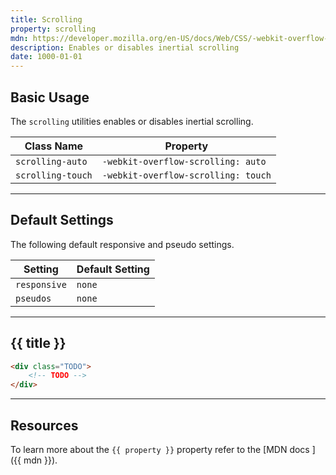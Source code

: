 ```yaml
---
title: Scrolling
property: scrolling
mdn: https://developer.mozilla.org/en-US/docs/Web/CSS/-webkit-overflow-scrolling
description: Enables or disables inertial scrolling
date: 1000-01-01
---
```


## Basic Usage

The `scrolling` utilities enables or disables inertial scrolling.

| Class Name        | Property                            |
| ----------------- | ----------------------------------- |
| `scrolling-auto`  | `-webkit-overflow-scrolling: auto`  |
| `scrolling-touch` | `-webkit-overflow-scrolling: touch` |

---

## Default Settings

The following default responsive and pseudo settings.

| Setting      | Default Setting |
| ------------ | --------------- |
| `responsive` | `none`          |
| `pseudos`    | `none`          |

---

## {{ title }}

<div class="bg-silver-200 p-20 h-256 radius-md flex flex-wrap align-content-center">
  <!-- ... -->
</div>

```html
<div class="TODO">
	<!-- TODO -->
</div>
```

---

## Resources

To learn more about the `{{ property }}` property refer to the [MDN docs <i class="far fa-external-link ml-6"></i>]({{ mdn }}).
